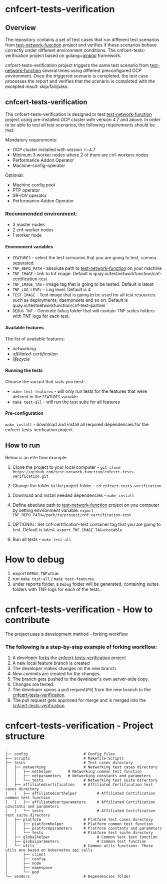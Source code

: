 # cnfcert-tests-verification

## Overview
The repository contains a set of test cases that run different test scenarios from [test-network-function](https://github.com/test-network-function/cnf-certification-test) project and verifies if these scenarios behave correctly under different environment conditions.
The cnfcert-tests-verification project based on golang+[ginkgo](https://onsi.github.io/ginkgo) framework.

cnfcert-tests-verification project triggers the same test scenario from
[test-network-function](https://github.com/test-network-function/cnf-certification-test)
several times using different preconfigured OCP environment. Once the triggered scenario is completed, the test case processes the report and verifies that the scenario is completed with the excepted result: skip/fail/pass.

## cnfcert-tests-verification
The cnfcert-tests-verification is designed to test [test-network-function](https://github.com/test-network-function/cnf-certification-test) project using pre-installed OCP cluster with version 4.7 and above. In order to be able to test all test scenarios, the following requirements should be met:

Mandatory requirements:
* OCP cluster installed with version >=4.7
* Minimum 3 worker nodes where 2 of them are cnf-workers nodes
* Performance Addon Operator
* Machine-config-operator

Optional:
* Machine config pool
* PTP operator
* SR-IOV operator
* Performance Addon Operator

### Recommended environment:
* 3 master nodes
* 2 cnf-worker nodes
* 1 worker node

#### Environment variables
* `FEATURES` - select the test scenarios that you are going to test, comma separated
* `TNF_REPO_PATH` - absolute path to  [test-network-function](https://github.com/test-network-function/cnf-certification-test) on your machine
* `TNF_IMAGE` - link to tnf image. Default is quay.io/testnetworkfunction/cnf-certification-test
* `TNF_IMAGE_TAG` - image tag that is going to be tested. Default is latest
* `TNF_LOG_LEVEL` - Log level. Default is 4
* `TEST_IMAGE` - Test image that is going to be used for all test resources such as deployments, daemonsets and so on. Default is quay.io/testnetworkfunction/cnf-test-partner
* `DEBUG_TNF` - Generate `Debug` folder that will contain TNF suites folders with TNF logs for each test.

#### Available features
The list of available features:
* *networking*
* *affiliated-certification*
* *lifecycle*


#### Running the tests

Choose the variant that suits you best:

* `make test-features` - will only run tests for the features that were defined in the `FEATURES` variable
* `make test-all` - will run the test suite for all features

#### Pre-configuration

`make install` - download and install all required dependencies for the cnfcert-tests-verification project

## How to run

Below is an e2e flow example:

1. Clone the project to your local computer - `git clone https://github.com/test-network-function/cnfcert-tests-verification.git`

2. Change the folder to the project folder - `cd cnfcert-tests-verification`

3. Download and install needed dependencies - `make install`

4. Define absolute path to [test-network-function](https://github.com/test-network-function/cnf-certification-test) project on you computer by setting environment variable: `export TNF_REPO_PATH=/path/to/project/cnf-certification-test`

5. OPTIONAL: Set cnf-certification-test container tag that you are going to test. Default is latest. `export TNF_IMAGE_TAG=unstable` 

6. Run all tests - `make test-all`

# How to debug

1. export `DEBUG_TNF`=true.
2. run `make test-all` / `make test-features`.
3. under reports folder, a `Debug` folder will be generated, containing suites folders with TNF logs for each of the tests. 


# cnfcert-tests-verification - How to contribute

The project uses a development method - forking workflow
### The following is a step-by-step example of forking workflow:
1) A developer [forks](https://docs.gitlab.com/ee/user/project/repository/forking_workflow.html#creating-a-fork)
   the [cnfcert-tests-verification](https://github.com/test-network-function/cnfcert-tests-verification) project
2) A new local feature branch is created
3) The developer makes changes on the new branch.
4) New commits are created for the changes.
5) The branch gets pushed to the developer's own server-side copy.
6) Changes are tested.
7) The developer opens a pull request(`PR`) from the new branch to
   the [cnfcert-tests-verification](https://github.com/test-network-function/cnfcert-tests-verification).
8) The pull request gets approved for merge and is merged into
   the [cnfcert-tests-verification](https://github.com/test-network-function/cnfcert-tests-verification).

# cnfcert-tests-verification - Project structure
    .
    ├── config                         # Config files
    ├── scripts                        # Makefile Scripts 
    ├── tests                          # Test cases directory
    │   ├── networking                 # Networking test cases directory
    │   │   ├── nethelper       # Networking common test function
    │   │   ├── netparameters   # Networking constants and parameters 
    │   │   └── tests                  # Networking test suite directory
    |   ├── affiliatedcertification    # Affiliated Certification test cases directory   
    |   |   ├── affiliatedcerthelper         # Affiliated Certification common test function
    |   |   ├── affiliatedcertparameters     # Affiliated Certification constants and parameters 
    |   |   └── tests                        # Affiliated Certification test suite directory
    │   ├── platform                   # Platform test cases directory
    │   │   ├── platformhelper         # Platform common test function
    │   │   ├── platformparameters     # Platform constants and parameters
    │   │   └── tests                  # Platform test suite directory
    │   ├── globalhelper                     # Common test test function
    │   ├── globalparameters                 # Common test function
    │   └── utils                      # Common utils functions. These utils are based on Kubernetes api calls
    │       ├── client
    │       ├── config
    │       ├── node
    │       ├── namespace
    │       └── pod
    └── vendors                        # Dependencies folder 

